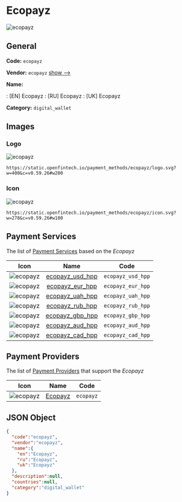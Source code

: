 
# Ecopayz 
![ecopayz](https://static.openfintech.io/payment_methods/ecopayz/logo.svg?w=400&c=v0.59.26#w200)  

## General 
**Code:** `ecopayz` 
 
**Vendor:** `ecopayz` [show -->](/vendors/ecopayz/) 
 
**Name:** 
 
:	[EN] Ecopayz 
:	[RU] Ecopayz 
:	[UK] Ecopayz 
 
**Category:** `digital_wallet` 
 

## Images 

### Logo 
![ecopayz](https://static.openfintech.io/payment_methods/ecopayz/logo.svg?w=400&c=v0.59.26#w200)  

```
https://static.openfintech.io/payment_methods/ecopayz/logo.svg?w=400&c=v0.59.26#w200
```  

### Icon 
![ecopayz](https://static.openfintech.io/payment_methods/ecopayz/icon.svg?w=278&c=v0.59.26#w100)  

```
https://static.openfintech.io/payment_methods/ecopayz/icon.svg?w=278&c=v0.59.26#w100
```  

## Payment Services 
 
The list of [Payment Services](/payment-services/) based on the _Ecopayz_ 

|Icon|Name|Code| 
|:---:|:---:|:---:| 
|![ecopayz](https://static.openfintech.io/payment_methods/ecopayz/icon.svg?w=278&c=v0.59.26#w100) |[ecopayz_usd_hpp](/payment-services/ecopayz_usd_hpp/)|`ecopayz_usd_hpp`| 
|![ecopayz](https://static.openfintech.io/payment_methods/ecopayz/icon.svg?w=278&c=v0.59.26#w100) |[ecopayz_eur_hpp](/payment-services/ecopayz_eur_hpp/)|`ecopayz_eur_hpp`| 
|![ecopayz](https://static.openfintech.io/payment_methods/ecopayz/icon.svg?w=278&c=v0.59.26#w100) |[ecopayz_uah_hpp](/payment-services/ecopayz_uah_hpp/)|`ecopayz_uah_hpp`| 
|![ecopayz](https://static.openfintech.io/payment_methods/ecopayz/icon.svg?w=278&c=v0.59.26#w100) |[ecopayz_rub_hpp](/payment-services/ecopayz_rub_hpp/)|`ecopayz_rub_hpp`| 
|![ecopayz](https://static.openfintech.io/payment_methods/ecopayz/icon.svg?w=278&c=v0.59.26#w100) |[ecopayz_gbp_hpp](/payment-services/ecopayz_gbp_hpp/)|`ecopayz_gbp_hpp`| 
|![ecopayz](https://static.openfintech.io/payment_methods/ecopayz/icon.svg?w=278&c=v0.59.26#w100) |[ecopayz_aud_hpp](/payment-services/ecopayz_aud_hpp/)|`ecopayz_aud_hpp`| 
|![ecopayz](https://static.openfintech.io/payment_methods/ecopayz/icon.svg?w=278&c=v0.59.26#w100) |[ecopayz_cad_hpp](/payment-services/ecopayz_cad_hpp/)|`ecopayz_cad_hpp`| 
 

## Payment Providers 
 
The list of [Payment Providers](/payment-providers/) that support the _Ecopayz_ 

|Icon|Name|Code| 
|:---:|:---:|:---:| 
|![ecopayz](https://static.openfintech.io/payment_providers/ecopayz/icon.svg?w=278&c=v0.59.26#w100) |[Ecopayz](/payment-providers/ecopayz/)|`ecopayz`| 
 

## JSON Object 

```json
{
  "code":"ecopayz",
  "vendor":"ecopayz",
  "name":{
    "en":"Ecopayz",
    "ru":"Ecopayz",
    "uk":"Ecopayz"
  },
  "description":null,
  "countries":null,
  "category":"digital_wallet"
}
```  
